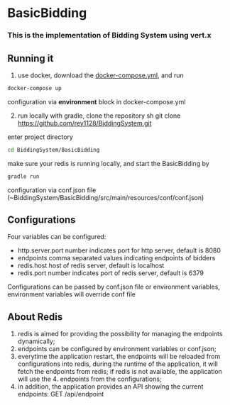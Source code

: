 # BasicBidding
### This is the implementation of Bidding System using vert.x

## Running it
1. use docker, download the [docker-compose.yml](https://github.com/rey1128/BiddingSystem/blob/master/BasicBidding/docker/docker-compose.yml), and run
``` bash
docker-compose up
```
configuration via **environment** block in docker-compose.yml

2. run locally with gradle, clone the repository
sh git clone https://github.com/rey1128/BiddingSystem.git

enter project directory
```bash
cd BiddingSystem/BasicBidding
```
make sure your redis is running locally, and start the BasicBidding by
```bash
gradle run
```
configuration via conf.json file (~BiddingSystem/BasicBidding/src/main/resources/conf/conf.json)

## Configurations
Four variables can be configured:
* http.server.port
number indicates port for http server, default is 8080
* endpoints
comma separated values indicating endpoints of bidders
* redis.host
host of redis server, default is localhost
* redis.port
number indicates port of redis server, default is 6379

Configurations can be passed by conf.json file or environment variables, environment variables will override conf file

## About Redis 
1. redis is aimed for providing the possibility for managing the endpoints dynamically;
2. endpoints can be configured by environment variables or conf.json;
3. everytime the application restart, the endpoints will be reloaded from configurations into redis, during the runtime of the application, it will fetch the endpoints from redis;
if redis is not available, the application will use the 4. endpoints from the configurations;
5. in addition, the application provides an API showing the current endpoints:
GET /api/endpoint
